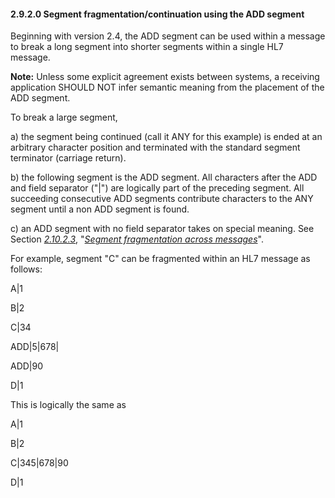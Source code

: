 #### 2.9.2.0 Segment fragmentation/continuation using the ADD segment

Beginning with version 2.4, the ADD segment can be used within a message to break a long segment into shorter segments within a single HL7 message.

**Note:** Unless some explicit agreement exists between systems, a receiving application SHOULD NOT infer semantic meaning from the placement of the ADD segment.

To break a large segment,

a) the segment being continued (call it ANY for this example) is ended at an arbitrary character position and terminated with the standard segment terminator (carriage return).

b) the following segment is the ADD segment. All characters after the ADD and field separator ("|") are logically part of the preceding segment. All succeeding consecutive ADD segments contribute characters to the ANY segment until a non ADD segment is found.

c) an ADD segment with no field separator takes on special meaning. See Section [_2.10.2.3_](#segment-fragmentation-across-messages), "[_Segment fragmentation across messages_](#segment-fragmentation-across-messages)".

For example, segment "C" can be fragmented within an HL7 message as follows:

A|1

B|2

C|34

ADD|5|678|

ADD|90

D|1

This is logically the same as

A|1

B|2

C|345|678|90

D|1
